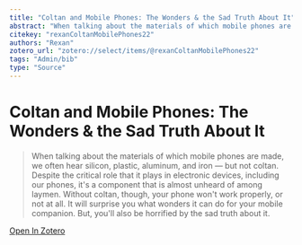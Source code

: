 ```yaml
---
title: "Coltan and Mobile Phones: The Wonders & the Sad Truth About It"
abstract: "When talking about the materials of which mobile phones are made, we often hear silicon, plastic, aluminum, and iron — but not coltan. Despite the critical role that it plays in electronic devices, including our phones, it's a component that is almost unheard of among laymen. Without coltan, though, your phone won't work properly, or not at all. It will surprise you what wonders it can do for your mobile companion. But, you'll also be horrified by the sad truth about it."
citekey: "rexanColtanMobilePhones22"
authors: "Rexan"
zotero_url: "zotero://select/items/@rexanColtanMobilePhones22"
tags: "Admin/bib"
type: "Source"
---
```


# Coltan and Mobile Phones: The Wonders & the Sad Truth About It 
> When talking about the materials of which mobile phones are made, we often hear silicon, plastic, aluminum, and iron — but not coltan. Despite the critical role that it plays in electronic devices, including our phones, it's a component that is almost unheard of among laymen. Without coltan, though, your phone won't work properly, or not at all. It will surprise you what wonders it can do for your mobile companion. But, you'll also be horrified by the sad truth about it.

[Open In Zotero](zotero://select/items/@rexanColtanMobilePhones22)